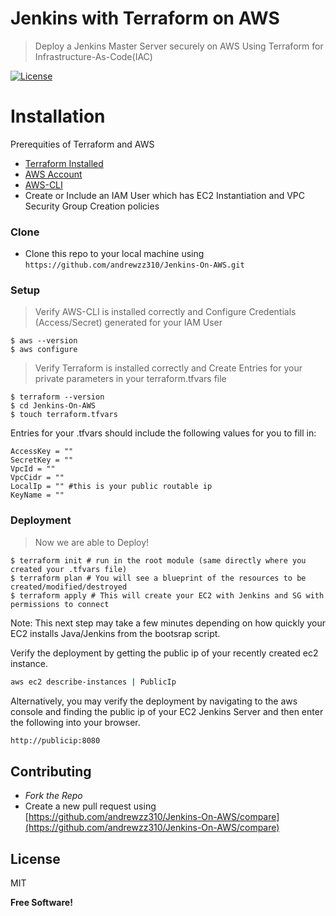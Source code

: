 # Jenkins with Terraform on AWS
> Deploy a Jenkins Master Server securely on AWS Using Terraform for Infrastructure-As-Code(IAC)

[![License](http://img.shields.io/:license-mit-blue.svg?style=flat-square)](http://badges.mit-license.org)

# Installation
Prerequities of Terraform and AWS
- [Terraform Installed](https://learn.hashicorp.com/terraform/getting-started/install.html)
- [AWS Account](https://aws.amazon.com/console/)
- [AWS-CLI](https://docs.aws.amazon.com/cli/latest/userguide/install-cliv2.html)
- Create or Include an IAM User which has EC2 Instantiation and VPC Security Group Creation policies


### Clone
- Clone this repo to your local machine using `https://github.com/andrewzz310/Jenkins-On-AWS.git`

### Setup
> Verify AWS-CLI is  installed correctly and Configure Credentials (Access/Secret) generated for your IAM User
```shell
$ aws --version
$ aws configure
```

> Verify Terraform is  installed correctly and Create Entries for your private parameters in your terraform.tfvars file
```shell
$ terraform --version
$ cd Jenkins-On-AWS
$ touch terraform.tfvars
```
Entries for your .tfvars should include the following values for you to fill in:

```hcl
AccessKey = ""
SecretKey = ""
VpcId = ""
VpcCidr = ""
LocalIp = "" #this is your public routable ip
KeyName = ""
```
### Deployment
> Now we are able to Deploy!
```shell
$ terraform init # run in the root module (same directly where you created your .tfvars file) 
$ terraform plan # You will see a blueprint of the resources to be created/modified/destroyed
$ terraform apply # This will create your EC2 with Jenkins and SG with permissions to connect
```
Note: This next step may take a few minutes depending on how quickly your EC2 installs Java/Jenkins from the bootsrap script.

Verify the deployment by getting the public ip of your recently created ec2 instance.
```sh
aws ec2 describe-instances | PublicIp
```
Alternatively, you may verify the deployment by navigating to the aws console and finding the public ip of your EC2 Jenkins Server and then enter the following into your browser.

```sh
http://publicip:8080
```

## Contributing

- *Fork the Repo*
- Create a new pull request using [https://github.com/andrewzz310/Jenkins-On-AWS/compare](https://github.com/andrewzz310/Jenkins-On-AWS/compare)



License
----

MIT


**Free Software!**